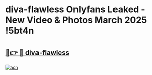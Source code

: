 # diva-flawless Onlyfans Leaked - New Video & Photos March 2025 !5bt4n

# <h2><a href="https://ste219.iuczelnia.edu.pl?title=diva-flawless&ref=5bt4n">🔗👉 🔴 diva-flawless</a></h2>

[![acn](https://github.com/user-attachments/assets/0f9c940e-d8b0-45ae-aac7-cd30a18b3e1c)](https://ste219.iuczelnia.edu.pl?title=diva-flawless&ref=5bt4n)

